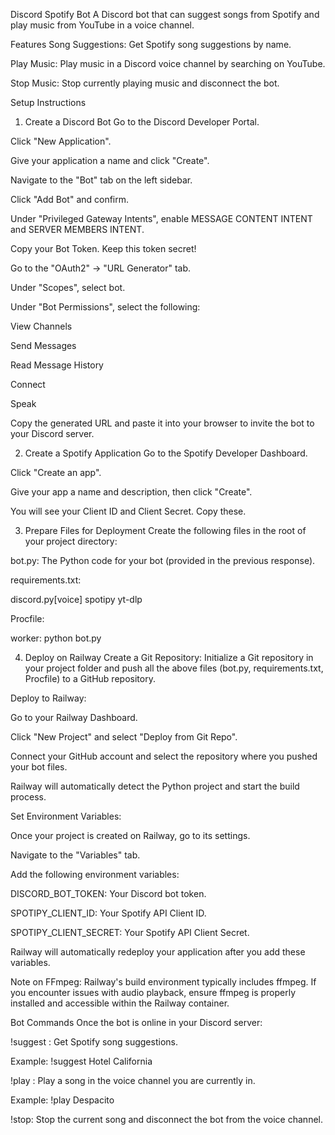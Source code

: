 Discord Spotify Bot
A Discord bot that can suggest songs from Spotify and play music from YouTube in a voice channel.

Features
Song Suggestions: Get Spotify song suggestions by name.

Play Music: Play music in a Discord voice channel by searching on YouTube.

Stop Music: Stop currently playing music and disconnect the bot.

Setup Instructions
1. Create a Discord Bot
Go to the Discord Developer Portal.

Click "New Application".

Give your application a name and click "Create".

Navigate to the "Bot" tab on the left sidebar.

Click "Add Bot" and confirm.

Under "Privileged Gateway Intents", enable MESSAGE CONTENT INTENT and SERVER MEMBERS INTENT.

Copy your Bot Token. Keep this token secret!

Go to the "OAuth2" -> "URL Generator" tab.

Under "Scopes", select bot.

Under "Bot Permissions", select the following:

View Channels

Send Messages

Read Message History

Connect

Speak

Copy the generated URL and paste it into your browser to invite the bot to your Discord server.

2. Create a Spotify Application
Go to the Spotify Developer Dashboard.

Click "Create an app".

Give your app a name and description, then click "Create".

You will see your Client ID and Client Secret. Copy these.

3. Prepare Files for Deployment
Create the following files in the root of your project directory:

bot.py: The Python code for your bot (provided in the previous response).

requirements.txt:

discord.py[voice]
spotipy
yt-dlp

Procfile:

worker: python bot.py

4. Deploy on Railway
Create a Git Repository: Initialize a Git repository in your project folder and push all the above files (bot.py, requirements.txt, Procfile) to a GitHub repository.

Deploy to Railway:

Go to your Railway Dashboard.

Click "New Project" and select "Deploy from Git Repo".

Connect your GitHub account and select the repository where you pushed your bot files.

Railway will automatically detect the Python project and start the build process.

Set Environment Variables:

Once your project is created on Railway, go to its settings.

Navigate to the "Variables" tab.

Add the following environment variables:

DISCORD_BOT_TOKEN: Your Discord bot token.

SPOTIPY_CLIENT_ID: Your Spotify API Client ID.

SPOTIPY_CLIENT_SECRET: Your Spotify API Client Secret.

Railway will automatically redeploy your application after you add these variables.

Note on FFmpeg: Railway's build environment typically includes ffmpeg. If you encounter issues with audio playback, ensure ffmpeg is properly installed and accessible within the Railway container.

Bot Commands
Once the bot is online in your Discord server:

!suggest <song name>: Get Spotify song suggestions.

Example: !suggest Hotel California

!play <song name>: Play a song in the voice channel you are currently in.

Example: !play Despacito

!stop: Stop the current song and disconnect the bot from the voice channel.
